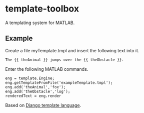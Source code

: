 # template-toolbox
A templating system for MATLAB.

## Example

Create a file myTemplate.tmpl and insert the following text into it.
````
The {{ theAnimal }} jumps over the {{ theObstacle }}.
````
Enter the following MATLAB commands.
````
eng = template.Engine;
eng.getTemplateFromFile('exampleTemplate.tmpl');
eng.add('theAnimal','fox');
eng.add('theObstacle','log');
renderedText = eng.render
````


Based on 
[Django template language](https://docs.djangoproject.com/en/4.0/ref/templates/language/).
